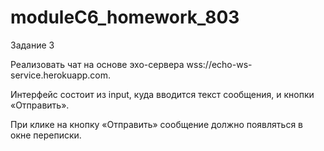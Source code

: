 # moduleC6_homework_803

Задание 3

Реализовать чат на основе эхо-сервера wss://echo-ws-service.herokuapp.com.

Интерфейс состоит из input, куда вводится текст сообщения, и кнопки «Отправить».

При клике на кнопку «Отправить» сообщение должно появляться в окне переписки.
